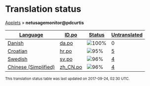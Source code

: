 <h1>Translation status</h1>
<p><a href="../../README.md">Applets</a> &#187; <b>netusagemonitor@pdcurtis</b></p>

<table>
  <thead>
    <tr>
      <th>
        <a href="#" id="language">Language</a>
      </th>
      <th>
        <a href="#" id="idpo">ID.po</a>
      </th>
      <th>
        <a href="#" id="status">Status</a>
      </th>
      <th>
        <a href="#" id="untranslated">Untranslated</a>
      </th>
    </tr>
  </thead>
  <tbody>
    <tr>
      <td class="language" data-value="Danish">
        <a href="../../language-status/da.md">Danish</a>
      </td>
      <td class="idpo" data-value="da">
        <a href="po/da.po">da.po</a>
      </td>
      <td class="status" data-value="100">
        <img src="http://progressed.io/bar/100" alt="100%" />
      </td>
      <td class="untranslated" data-value="0">
        0
      </td>
    </tr>
    <tr>
      <td class="language" data-value="Croatian">
        <a href="../../language-status/hr.md">Croatian</a>
      </td>
      <td class="idpo" data-value="hr">
        <a href="po/hr.po">hr.po</a>
      </td>
      <td class="status" data-value="95">
        <img src="http://progressed.io/bar/95" alt="95%" />
      </td>
      <td class="untranslated" data-value="5">
        <a href="untranslated-po/hr.md">5</a>
      </td>
    </tr>
    <tr>
      <td class="language" data-value="Swedish">
        <a href="../../language-status/sv.md">Swedish</a>
      </td>
      <td class="idpo" data-value="sv">
        <a href="po/sv.po">sv.po</a>
      </td>
      <td class="status" data-value="96">
        <img src="http://progressed.io/bar/96" alt="96%" />
      </td>
      <td class="untranslated" data-value="4">
        <a href="untranslated-po/sv.md">4</a>
      </td>
    </tr>
    <tr>
      <td class="language" data-value="Chinese (Simplified)">
        <a href="../../language-status/zh_CN.md">Chinese (Simplified)</a>
      </td>
      <td class="idpo" data-value="zh_CN">
        <a href="po/zh_CN.po">zh_CN.po</a>
      </td>
      <td class="status" data-value="96">
        <img src="http://progressed.io/bar/96" alt="96%" />
      </td>
      <td class="untranslated" data-value="4">
        <a href="untranslated-po/zh_CN.md">4</a>
      </td>
    </tr>
  </tbody>
</table>

<p><sup>This translation status table was last updated on 2017-09-24, 02:30 UTC.</sup></p>
